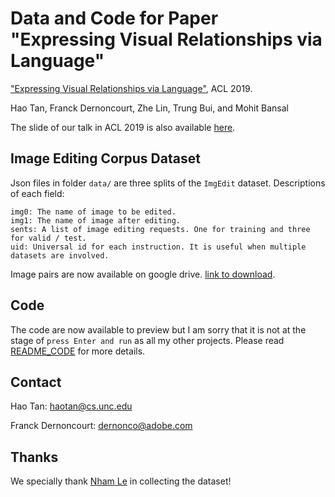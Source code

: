 # Data and Code for Paper "Expressing Visual Relationships via Language"
["Expressing Visual Relationships via Language"](https://arxiv.org/pdf/1906.07689.pdf), ACL 2019.

Hao Tan, Franck Dernoncourt, Zhe Lin, Trung Bui, and Mohit Bansal 

The slide of our talk in ACL 2019 is also available [here](http://www.cs.unc.edu/~airsplay/Hao_ACL_2019_slide.pdf).

## Image Editing Corpus Dataset
Json files in folder `data/` are three splits of the `ImgEdit` dataset. 
Descriptions of each field:
```
img0: The name of image to be edited.
img1: The name of image after editing.
sents: A list of image editing requests. One for training and three for valid / test.
uid: Universal id for each instruction. It is useful when multiple datasets are involved.
```

Image pairs are now available on google drive. [link to download](https://drive.google.com/drive/folders/1p_hkPwRUiLl1RHV3DkzQk3ti-GzHzT7O?usp=sharing).


## Code
The code are now available to preview but I am sorry that it is not at the stage of `press Enter and run` as all my other projects. Please read [README_CODE](README_CODE.md) for more details.

## Contact
Hao Tan: haotan@cs.unc.edu

Franck Dernoncourt: dernonco@adobe.com 

## Thanks
We specially thank [Nham Le](https://www.linkedin.com/in/nhamle/) in collecting the dataset!
